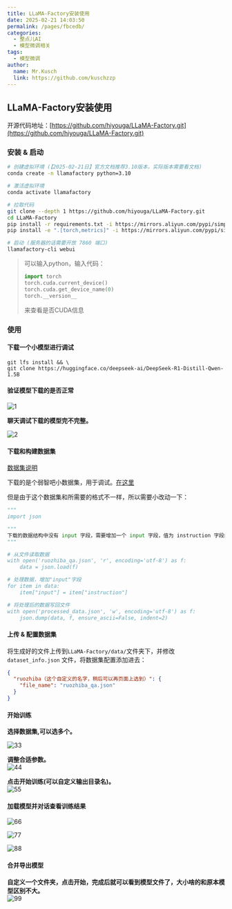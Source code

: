 ```yaml
---
title: LLaMA-Factory安装使用
date: 2025-02-21 14:03:50
permalink: /pages/fbcedb/
categories:
  - 整点儿AI
  - 模型微调相关
tags:
  - 模型微调
author: 
  name: Mr.Kusch
  link: https://github.com/kuschzzp
---
```



## LLaMA-Factory安装使用

开源代码地址：[https://github.com/hiyouga/LLaMA-Factory.git](https://github.com/hiyouga/LLaMA-Factory.git)

### 安装 & 启动

```bash
# 创建虚拟环境 (【2025-02-21日】官方文档推荐3.10版本，实际版本需要看文档)
conda create -n llamafactory python=3.10

# 激活虚拟环境
conda activate llamafactory

# 拉取代码
git clone --depth 1 https://github.com/hiyouga/LLaMA-Factory.git
cd LLaMA-Factory
pip install -r requirements.txt -i https://mirrors.aliyun.com/pypi/simple/
pip install -e ".[torch,metrics]" -i https://mirrors.aliyun.com/pypi/simple/

# 启动 (服务器的话需要开放 7860 端口)
llamafactory-cli webui
```

> 可以输入python，输入代码：
> ```python
> import torch
> torch.cuda.current_device()
> torch.cuda.get_device_name(0)
> torch.__version__
> ```
> 来查看是否CUDA信息

### 使用

#### 下载一个小模型进行调试

```shell
git lfs install && \
git clone https://huggingface.co/deepseek-ai/DeepSeek-R1-Distill-Qwen-1.5B
```

#### 验证模型下载的是否正常

![1](https://img.superkusch.fun/docs/202502211428951.png)

**聊天调试下载的模型完不完整。**  

![2](https://img.superkusch.fun/docs/202502211429558.png)

#### 下载和构建数据集
[数据集说明](https://llamafactory.readthedocs.io/zh-cn/latest/getting_started/data_preparation.html#kto)

下载的是个弱智吧小数据集，用于调试。[在这里](https://huggingface.co/datasets/LooksJuicy/ruozhiba/tree/main)

但是由于这个数据集和所需要的格式不一样，所以需要小改动一下：

```python
"""
import json

"""
下载的数据结构中没有 input 字段，需要增加一个 input 字段，值为 instruction 字段的值
"""

# 从文件读取数据
with open('ruozhiba_qa.json', 'r', encoding='utf-8') as f:
    data = json.load(f)

# 处理数据，增加"input"字段
for item in data:
    item["input"] = item["instruction"]

# 将处理后的数据写回文件
with open('processed_data.json', 'w', encoding='utf-8') as f:
    json.dump(data, f, ensure_ascii=False, indent=2)

```

#### 上传 & 配置数据集


将生成好的文件上传到`LLaMA-Factory/data/`文件夹下，并修改 `dataset_info.json` 文件，将数据集配置添加进去：

```json
{
  "ruozhiba（这个自定义的名字，稍后可以再页面上选到）": {
    "file_name": "ruozhiba_qa.json"
  }
}
```

#### 开始训练

**选择数据集,可以选多个。**  

![33](https://img.superkusch.fun/docs/202502211706841.png)

**调整合适参数。**  
![44](https://img.superkusch.fun/docs/202502211708544.png)

**点击开始训练(可以自定义输出目录名)。**  
![55](https://img.superkusch.fun/docs/202502211710990.png)


#### 加载模型并对话查看训练结果

![66](https://img.superkusch.fun/docs/202502211714065.png)

![77](https://img.superkusch.fun/docs/202502211715992.png)

![88](https://img.superkusch.fun/docs/202502211719066.png)

#### 合并导出模型

**自定义一个文件夹，点击开始，完成后就可以看到模型文件了，大小啥的和原本模型区别不大。**  
![99](https://img.superkusch.fun/docs/lQLPJxqggq7B4dfNA7LNCKSwa4w5KV8sZxwHmz_nfGenAA_2212_946.png)
